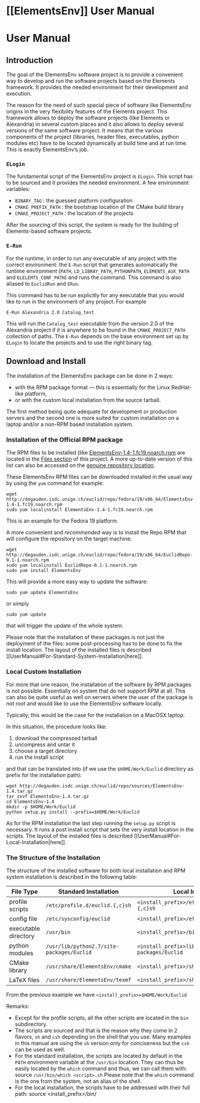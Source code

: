 # [[ElementsEnv]] User Manual

# User Manual

## Introduction

The goal of the ElementsEnv software project is to provide a convenient
way to develop and run the software projects based on the
Elements framework. It provides the needed environment for their
development and execution.

The reason for the need of such special piece of software like ElementsEnv
origins in the very flexibility features of the Elements project. This
framework allows to deploy the software projects (like Elements
or Alexandria) in several custom places and it also allows to
deploy several versions of the same software project. It means that the
various components of the project (libraries, header files, executables,
python modules etc) have to be located dynamically at build time and at
run time. This is exactly ElementsEnv’s job.

### `ELogin`

The fundamental script of the ElementsEnv project is `ELogin`. This script
has to be sourced and it provides the needed environment. A few
environment variables:

  - `BINARY_TAG` : the guessed platform configuration
  - `CMAKE_PREFIX_PATH` : the bootstrap location of the CMake build
    library
  - `CMAKE_PROJECT_PATH` : the location of the projects

After the sourcing of this script, the system is ready for the building
of Elements-based software projects.

### `E-Run`

For the runtime, in order to run any executable of any project with the
correct environment: the `E-Run` script that generates automatically the
runtime environment (`PATH`, `LD_LIBRAY_PATH`, `PYTHONPATH`,
`ELEMENTS_AUX_PATH` and `ELELEMTS_CONF_PATH`) and runs the command. This
command is also aliased to `EuclidRun` and `ERun`.

This command has to be run explicitly for any executable that you would
like to run in the environment of any project. For example

    E-Run Alexandria 2.0 Catalog_test

This will run the `Catalog_test` executable from the version 2.0 of the
Alexandria project if it is anywhere to be found in the
`CMAKE_PROJECT_PATH` collection of paths. The `E-Run` depends on the
base environment set up by `ELogin` to locate the projects and to use
the right binary tag.

## Download and Install

The installation of the ElementsEnv package can be done in 2 ways:

  - with the RPM package format — this is essentially for the Linux
    RedHat-like platform,
  - or with the custom local installation from the source tarball. 

The first method being quite adequate for development or production
servers and the second one is more suited for custom installation on a
laptop and/or a non-RPM based installation system.

### Installation of the Official RPM package

The RPM files to be installed (like
[ElementsEnv-1.4-1.fc19.noarch.rpm](https://redmine.isdc.unige.ch/attachments/download/277/ElementsEnv-1.4-1.fc19.noarch.rpm\))
are located in the [Files
section](https://redmine.isdc.unige.ch/projects/ElementsEnv/files) of this
project. A more up-to-date version of this list can also be accessed on
the [genuine repository
location](http://degauden.isdc.unige.ch/euclid/repo/fedora/19/x86_64/).

These ElementsEnv RPM files can be downloaded installed in the usual way
by using the `yum` command for example:

    wget http://degauden.isdc.unige.ch/euclid/repo/fedora/19/x86_64/ElementsEnv-1.4-1.fc19.noarch.rpm
    sudo yum localinstall ElementsEnv-1.4-1.fc19.noarch.rpm

  
This is an example for the Fedora 19 platform.

A more convenient and *recommended* way is to install the Repo RPM that
will configure the repository on the target machine:

    wget http://degauden.isdc.unige.ch/euclid/repo/fedora/19/x86_64/EuclidRepo-0.1-1.noarch.rpm
    sudo yum localinstall EuclidRepo-0.1-1.noarch.rpm
    sudo yum install ElementsEnv

  
This will provide a more easy way to update the software:

    sudo yum update ElementsEnv

  
or simply

    sudo yum update

  
that will trigger the update of the whole system.

Please note that the installation of these packages is not just the
deployment of the files: some post-processing has to be done to fix the
install location. The layout of the installed files is described
\[\[UserManual\#For-Standard-System-Installation|here\]\].

### Local Custom Installation

For more that one reason, the installation of the software by RPM
packages is not possible. Essentially on system that do not support RPM
at all. This can also be quite useful as well on servers where the user
of the package is not root and would like to use the ElementsEnv software
locally.

Typically, this would be the case for the installation on a MacOSX
laptop.

In this situation, the procedure looks like:

1.  download the compressed tarball
2.  uncompress and untar it
3.  choose a target directory
4.  run the install script

and that can be translated into (if we use the `$HOME/Work/Euclid`
directory as prefix for the installation path):

    wget http://degauden.isdc.unige.ch/euclid/repo/sources/ElementsEnv-1.4.tar.gz
    tar zxvf ElementsEnv-1.4.tar.gz
    cd ElementsEnv-1.4
    mkdir -p $HOME/Work/Euclid
    python setup.py install --prefix=$HOME/Work/Euclid

As for the RPM installation the last step running the `setup.py` script
is necessary. It runs a post install script that sets the very install
location in the scripts. The layout of the installed files is described
\[\[UserManual\#For-Local-Installation|here\]\].

### The Structure of the Installation

The structure of the installed software for both local installation and
RPM system installation is described in the following table:

| File Type            | Standard Installation                     | Local Installation                                   |
| -------------------- | ----------------------------------------- | ---------------------------------------------------- |
| profile scripts      | `/etc/profile.d/euclid.{,c}sh`            | `<install_prefix>/etc/profile.d/euclid.{,c}sh`       |
| config file          | `/etc/sysconfig/euclid`                   | `<install_prefix>/etc/sysconfig/euclid`              |
| executable directory | `/usr/bin`                                | `<install_prefix>/bin`                               |
| python modules       | `/usr/lib/python2.7/site-packages/Euclid` | `<install_prefix>lib/python2.7/site-packages/Euclid` |
| CMake library        | `/usr/share/ElementsEnv/cmake`              | `<install_prefix>/share/ElementsEnv/cmake`             |
| LaTeX files          | `/usr/share/ElementsEnv/texmf`              | `<install_prefix>/share/ElementsEnv/texmf`             |

From the previous example we have `<install_prefix>=$HOME/Work/Euclid`

Remarks:

  - Except for the profile scripts, all the other scripts are located in
    the `bin` subdirectory.
  - The scripts are sourced and that is the reason why they come in 2
    flavors, `sh` and `csh` depending on the shell that you use. Many
    examples in this manual are using the `sh` version only for
    conciseness but the `csh` can be used as well.
  - For the standard installation, the scripts are located by default in
    the `PATH` environment variable at the `/usr/bin` location. They can
    thus be easily located by the `which` command and thus, we can call
    them with:
        source `/usr/bin/which <script>.sh`
    Please note that the `which` command is the one from the system, not
    an alias of the shell.
  - For the local installation, the scripts have to be addressed with
    their full path:
        source <install_prefix>/bin/<script>.sh
  - For the local installation, the initial setup done with the
    `ELogin.sh` script updates the environment part that was not needed
    for the standard installation
        PATH=<install_prefix>/bin:$PATH
        PYTHONPATH=<install_prefix>/lib/python2.7/site-packages:$PYTHONPATH
  - For both local and standard installation, the following environment
    variable are updated:
        TEXINPUTS=<install_prefix>/share/ElementsEnv/texmf:$TEXINPUTS                 # For local installation 
        TEXINPUTS=/usr/share/ElementsEnv/texmf:$TEXINPUTS                             # For standard installation
        CMAKE_PREFIX_PATH=<install_prefix>/share/ElementsEnv/cmake:$CMAKE_PREFIX_PATH # For local installation
        CMAKE_PREFIX_PATH=/usr/share/ElementsEnv/cmake:$CMAKE_PREFIX_PATH             # For standard installation

### Quick Setup

The quick way to setup the base Euclid development environment is done
by sourcing the ELogin script for your shell type. For the csh-like
shells, the command looks like:

    source `/usr/bin/which ELogin.csh`

  
and for the sh-like shell:

    source `/usr/bin/which ELogin.sh`

For the \[\[UserManual\#Local-Custom-Installation|custom
installation\]\], the full path to the scripts
(`<install_prefix>/bin/ELogin.{,c}sh`) has to be explicitly given. For
the csh-like:

    source $HOME/Work/Euclid/bin/ELogin.csh

  
and for the sh-like:

    source $HOME/Work/Euclid/binELogin.sh

It is worth noting that a new aliases is available after this sourcing.
For csh-like shells:

    alias ELogin
    > ELogin source `/usr/bin/which ELogin.csh`

  
and for sh-like shells:

    alias ELogin
    > ELogin='. `/usr/bin/which  ELogin.sh`'

More sophisticate calls to `ELogin` are detailed in the
\[\[UserManual\#ELogin-2|tools section\]\].

## Full Persistent Setup with Wrapper Scripts

Instead of sourcing directly and always the main `ELogin.{,c}sh` script,
a set of convenient wrappers have been provided to make it more
efficient.

In details the setup of the full environment, which is in most cases
unneeded, can be tuned to be as light as possible. This can be done by
**splitting the files used for the initialization of a full login
session and the initialisation of a subshell only**. In the later case,
the environment variables are inherited from the main parent shell and
only the shallow setup of the core shell is needed. That second setup is
usually only aliases for for the ELogin procedure. To summarize:

1.  The **login part** is called like 
        source <install_prefix>/bin/ELogin.sh 
    This will provide the full environment. With both environment
    variables and aliases
2.  The **shell only part** is called like:
        source <install_prefix>/bin/ELogin.sh --shell-only --silent
    This will provide the shell onyl part, namely only the aliases.

These 2 parts have to be called by the shell initialization files. The
first part from the `.bash_profile` file and the second one from the
`.bashrc` file.

### The Group Login and Group Setup Wrappers

In order to simplify the usage of the `ELogin.sh` script in the 2
different cases, 2 wrappers have been written : `Euclid_group_login.sh`
and `Euclid_group_setup.sh`. They will provide respectively the “full
login” and “shell setup only” feature that are mentioned above. ie :

1.  The **login part** is called from the `.bash_profile` file like: 
        source <install_prefix>/bin/Euclid_group_login.sh 
2.  The **shell only part** is called from the `.bashrc` file like:
        source <install_prefix>/bin/Euclid_group_setup.sh

While wrapping up the direct call the the `ELogin.sh` script, these 2
wrappers provide some extra features that are described below.

#### The Configuration File

The group login and group setup wrapper scripts are reading the base
configuration file. It contains:

    EUCLID_BASE=/opt/euclid
    EUCLID_USE_BASE=no

  
The `EUCLID_BASE` environment variable points to the main installation
location of the Euclid software projects (like Elements and Alexandria).
Its default value is `/opt/euclid`. The `EUCLID_USE_BASE` is only used
internally.

The location of the configuration file is shown in the table for the
structure of the installation above : it is either
`/etc/sysconfig/euclid` for the standard installation or
`<install_prefix>/etc/sysconfig/euclid` for the local installation.

### The Profile Setup

For the standard installation, there is an easy way to provide an
automatic setup of the environment. This is through the profile
mechanism.

Each shell at startup reads some mandatory system config files that in
turn read source the files of the `/etc/profile.d` directory. In that
directory there are files for both `sh` and `csh` families of shells.
And this is not different for the `/etc/profile.d/euclid.sh` and
`/etc/profile.d/euclid.csh` files. They are read whenever a new shell is
created.

And these latter files reads the correct file at the correct moment. For
the login procedure they source the `Euclid_group_login.{,c}sh` files
and for the subshell creation, the `Euclid_group_setup.{,c}sh` files

### The Manual Setup

If you don’t have a full standard installation, you will have to call
the scripts by hand. There will be one sourced from the login
configuration file and one sourced from the shell configuration part.

For tcsh, this is rather easy just put

    source <install_prefix>/bin/Euclid_group_login.csh

in the `$HOME/.login` file and

    source <install_prefix>/bin/Euclid_group_setup.csh

in the `$HOME/.tcshrc` file and

Because it initialized a bit differently, the things are a bit more
complex for bash: The `$HOME/.bash_profile$` has to follow its main
skeleton has to look like:

    # .bash_profile
    
    # Get the aliases and functions
    if [ -f ~/.bashrc ]; then
        . ~/.bashrc
    fi
    
    # User specific environment and startup programs
    
    ...
    ...
    
    source <install_prefix>/bin/Euclid_group_login.sh

and for the `$HOME/.bashrc`:

    # .bashrc
    
    # Source global definitions
    if [ -f /etc/bashrc ]; then
        . /etc/bashrc
    fi
    
    # User specific aliases and functions
    
    ...
    ...
    
    
    source <install_prefix>/bin/Euclid_group_setup.sh

## Customisation

### Inhibiting the Automatic Setup

To prevent the automatic setup to be launched, one can create a single
file that can prevent the wrapper scripts
(`Euclid_group_{login,setup}.{,c}sh`) to do anything:

    touch $HOME/.noEuclidLoginScript

This is really useful for debugging system installation of ElementsEnv
with RPM for example.

Please note that the `ELogin.{,c}sh` scripts are **not** influenced by
this file.

### Using Your Own Global Configuration

The script that searches for the global configuration of the ElementsEnv
package looks for these files in the following order:

1.  `$XDG_CONFIG_HOME/Euclid/default` (if `XDG_CONFIG_HOME` exists)
2.  `$HOME/.config/Euclid/default`
3.  for f in `$XDG_CONFIG_DIRS` : `$f/Euclid/default`
4.  `/etc/default/Euclid`
5.  `/etc/sysconfig/euclid`
6.  `<prefix>/etc/sysconfig/euclid`

The script uses the first file that exists. The search is also
completely skipped if the `EUCLID_CONFIG_FILE` environment variable is
defined. It has to point to a valid configuration file.

It is important to note that the search and reading of the global
configuration file is only done in `/etc/profile.d/euclid.sh`,
`Euclid_group_login.{,c}sh` and `Euclid_group_setup.{,c}sh`. It is not
used when calling the shallow wrapper `ELogin.{,c}sh`. In the later
case, the variables defined for the configuration have to be set
beforehand.

### The Content of the Configuration File

As described above one of the only meaningful variable that is defined
in the configuration file is the `EUCLID_BASE` location. It has to point
to the top location containing the Elements-based projects. Namely the
structure of the software tree must look like:

    $EUCLID_BASE/Elements/1.3
    $EUCLID_BASE/Elements/2.2
    $EUCLID_BASE/Alexandria/2.0
    ...

  
Please note that the `EUCLID_BASE` location can be completely
independent from the `<install_prefix>` location.

The other setting that the configuration file can contain is a locale
site tuning script.

### Local Site Tunning

The configuration can also contain the variable `EUCLID_POST_SCRIPT`.
This variable has to point to the absolute location of a locate
customization script. This script should contains some specific
environment variable to be set for the site tailoring. Therefore it has
to be a script “to be sourced” with an “sh” or “csh” extension.

Actually both `sh` and `csh` are needed and it should appear without
extension in the configuration file:

    EUCLID_BASE=/opt/euclid
    EUCLID_USE_BASE=no
    EUCLID_POST_SCRIPT=${EUCLID_BASE}/scripts/my_site

  
and the `/opt/euclid/scripts/my_site.sh` and
`/opt/euclid/scripts/my_site.csh` should be written accordingly for the
tuning.

## The Tools

There are 2 main tools that are present in the ElementsEnv software
package. Both are scripts that can modify the environment of the user.
The first one, `ELogin` is meant to be used at login time and provide
the base environment for the development of software based on Elements.
It also provide access to the second tool, `E-Run`.

The `E-Run` script provide the runtime environment for a given
Elements-based software project (like Alexandria for example) instance.
It is not meant to be setup at login time but provide a convenient way
to enable the environment variables needed by the project instance.

Both of these tools are equipped with a `--help` that will provide some
rather compact info.

### ELogin

The ELogin command (the alias) is only available when a full login *has
already been done*. ie:

<pre>

-----

  - —— Euclid Login —— \*
  - Building with gcc48 on fc19 x86\_64 system (x86\_64-fc19-gcc48-o2g)
    \*  
    ****  
    —- User\_area is set to /home/isdc/degauden/Work/Space/Euclid  
    —- EUCLIDPROJECTPATH is set to:  
    /opt/euclid  
    ————————————————————————————————————————  
    \[degauden@piecld00:\~\] which ELogin  
    ELogin=‘. \`/usr/bin/which ELogin.sh\`’  
    \[de

